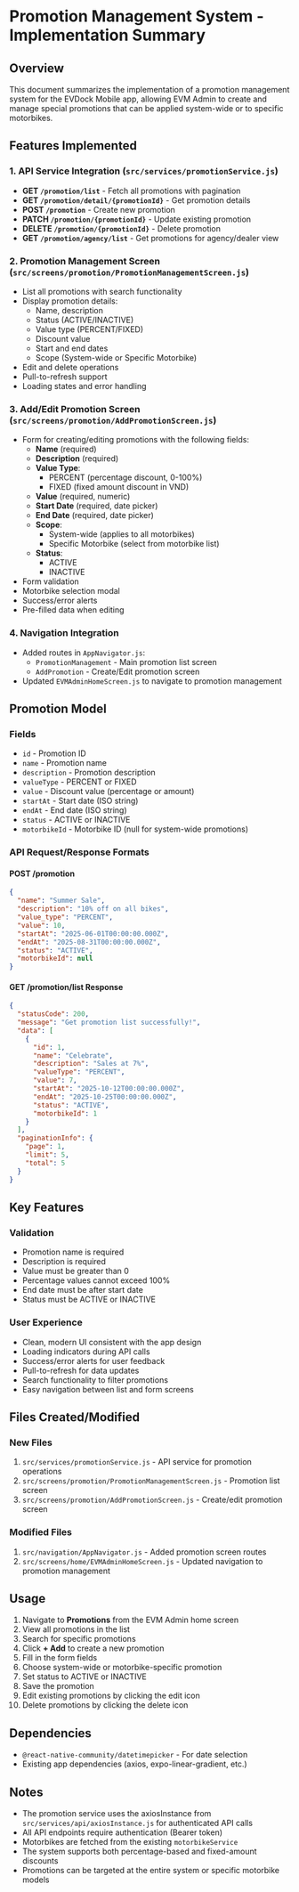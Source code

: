 # Promotion Management System - Implementation Summary

## Overview
This document summarizes the implementation of a promotion management system for the EVDock Mobile app, allowing EVM Admin to create and manage special promotions that can be applied system-wide or to specific motorbikes.

## Features Implemented

### 1. API Service Integration (`src/services/promotionService.js`)
- **GET `/promotion/list`** - Fetch all promotions with pagination
- **GET `/promotion/detail/{promotionId}`** - Get promotion details
- **POST `/promotion`** - Create new promotion
- **PATCH `/promotion/{promotionId}`** - Update existing promotion
- **DELETE `/promotion/{promotionId}`** - Delete promotion
- **GET `/promotion/agency/list`** - Get promotions for agency/dealer view

### 2. Promotion Management Screen (`src/screens/promotion/PromotionManagementScreen.js`)
- List all promotions with search functionality
- Display promotion details:
  - Name, description
  - Status (ACTIVE/INACTIVE)
  - Value type (PERCENT/FIXED)
  - Discount value
  - Start and end dates
  - Scope (System-wide or Specific Motorbike)
- Edit and delete operations
- Pull-to-refresh support
- Loading states and error handling

### 3. Add/Edit Promotion Screen (`src/screens/promotion/AddPromotionScreen.js`)
- Form for creating/editing promotions with the following fields:
  - **Name** (required)
  - **Description** (required)
  - **Value Type**:
    - PERCENT (percentage discount, 0-100%)
    - FIXED (fixed amount discount in VND)
  - **Value** (required, numeric)
  - **Start Date** (required, date picker)
  - **End Date** (required, date picker)
  - **Scope**:
    - System-wide (applies to all motorbikes)
    - Specific Motorbike (select from motorbike list)
  - **Status**:
    - ACTIVE
    - INACTIVE
- Form validation
- Motorbike selection modal
- Success/error alerts
- Pre-filled data when editing

### 4. Navigation Integration
- Added routes in `AppNavigator.js`:
  - `PromotionManagement` - Main promotion list screen
  - `AddPromotion` - Create/Edit promotion screen
- Updated `EVMAdminHomeScreen.js` to navigate to promotion management

## Promotion Model

### Fields
- `id` - Promotion ID
- `name` - Promotion name
- `description` - Promotion description
- `valueType` - PERCENT or FIXED
- `value` - Discount value (percentage or amount)
- `startAt` - Start date (ISO string)
- `endAt` - End date (ISO string)
- `status` - ACTIVE or INACTIVE
- `motorbikeId` - Motorbike ID (null for system-wide promotions)

### API Request/Response Formats

#### POST /promotion
```json
{
  "name": "Summer Sale",
  "description": "10% off on all bikes",
  "value_type": "PERCENT",
  "value": 10,
  "startAt": "2025-06-01T00:00:00.000Z",
  "endAt": "2025-08-31T00:00:00.000Z",
  "status": "ACTIVE",
  "motorbikeId": null
}
```

#### GET /promotion/list Response
```json
{
  "statusCode": 200,
  "message": "Get promotion list successfully!",
  "data": [
    {
      "id": 1,
      "name": "Celebrate",
      "description": "Sales at 7%",
      "valueType": "PERCENT",
      "value": 7,
      "startAt": "2025-10-12T00:00:00.000Z",
      "endAt": "2025-10-25T00:00:00.000Z",
      "status": "ACTIVE",
      "motorbikeId": 1
    }
  ],
  "paginationInfo": {
    "page": 1,
    "limit": 5,
    "total": 5
  }
}
```

## Key Features

### Validation
- Promotion name is required
- Description is required
- Value must be greater than 0
- Percentage values cannot exceed 100%
- End date must be after start date
- Status must be ACTIVE or INACTIVE

### User Experience
- Clean, modern UI consistent with the app design
- Loading indicators during API calls
- Success/error alerts for user feedback
- Pull-to-refresh for data updates
- Search functionality to filter promotions
- Easy navigation between list and form screens

## Files Created/Modified

### New Files
1. `src/services/promotionService.js` - API service for promotion operations
2. `src/screens/promotion/PromotionManagementScreen.js` - Promotion list screen
3. `src/screens/promotion/AddPromotionScreen.js` - Create/edit promotion screen

### Modified Files
1. `src/navigation/AppNavigator.js` - Added promotion screen routes
2. `src/screens/home/EVMAdminHomeScreen.js` - Updated navigation to promotion management

## Usage

1. Navigate to **Promotions** from the EVM Admin home screen
2. View all promotions in the list
3. Search for specific promotions
4. Click **+ Add** to create a new promotion
5. Fill in the form fields
6. Choose system-wide or motorbike-specific promotion
7. Set status to ACTIVE or INACTIVE
8. Save the promotion
9. Edit existing promotions by clicking the edit icon
10. Delete promotions by clicking the delete icon

## Dependencies
- `@react-native-community/datetimepicker` - For date selection
- Existing app dependencies (axios, expo-linear-gradient, etc.)

## Notes
- The promotion service uses the axiosInstance from `src/services/api/axiosInstance.js` for authenticated API calls
- All API endpoints require authentication (Bearer token)
- Motorbikes are fetched from the existing `motorbikeService`
- The system supports both percentage-based and fixed-amount discounts
- Promotions can be targeted at the entire system or specific motorbike models

